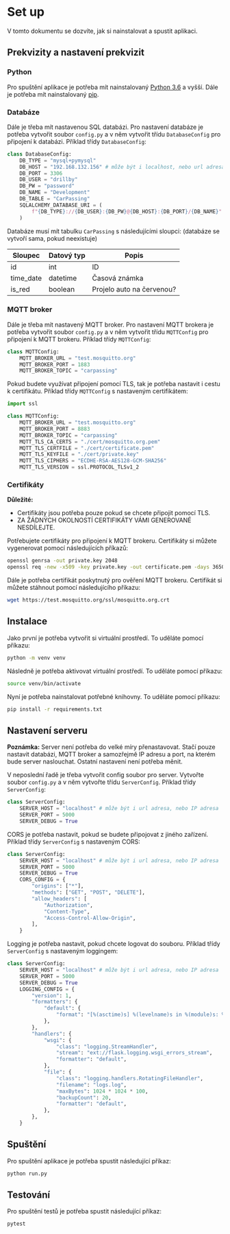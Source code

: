 # Set up

V tomto dokumentu se dozvíte, jak si nainstalovat a spustit aplikaci.

## Prekvizity a nastavení prekvizit

### Python

Pro spuštění aplikace je potřeba mít nainstalovaný [Python 3.6](http://python.org) a vyšší. Dále je potřeba mít nainstalovaný [pip](https://pypi.org/project/pip/).

### Databáze

Dále je třeba mít nastavenou SQL databázi. Pro nastavení databáze je potřeba vytvořit soubor `config.py` a v něm vytvořit třídu `DatabaseConfig` pro připojení k databázi. Příklad třídy `DatabaseConfig`:

```python
class DatabaseConfig:
    DB_TYPE = "mysql+pymysql"
    DB_HOST = "192.168.132.156" # může být i localhost, nebo url adresa
    DB_PORT = 3306
    DB_USER = "drillby"
    DB_PW = "password"
    DB_NAME = "Development"
    DB_TABLE = "CarPassing"
    SQLALCHEMY_DATABASE_URI = (
        f"{DB_TYPE}://{DB_USER}:{DB_PW}@{DB_HOST}:{DB_PORT}/{DB_NAME}"
    )
```

Databáze musí mít tabulku `CarPassing` s následujícími sloupci:
(databáze se vytvoří sama, pokud neexistuje)

| Sloupec   | Datový typ | Popis                     |
| --------- | ---------- | ------------------------- |
| id        | int        | ID                        |
| time_date | datetime   | Časová známka             |
| is_red    | boolean    | Projelo auto na červenou? |

### MQTT broker

Dále je třeba mít nastavený MQTT broker. Pro nastavení MQTT brokera je potřeba vytvořit soubor `config.py` a v něm vytvořit třídu `MQTTConfig` pro připojení k MQTT brokeru. Příklad třídy `MQTTConfig`:

```python
class MQTTConfig:
    MQTT_BROKER_URL = "test.mosquitto.org"
    MQTT_BROKER_PORT = 1883
    MQTT_BROKER_TOPIC = "carpassing"
```

Pokud budete využívat připojení pomocí TLS, tak je potřeba nastavit i cestu k certifikátu. Příklad třídy `MQTTConfig` s nastaveným certifikátem:

```python
import ssl

class MQTTConfig:
    MQTT_BROKER_URL = "test.mosquitto.org"
    MQTT_BROKER_PORT = 8883
    MQTT_BROKER_TOPIC = "carpassing"
    MQTT_TLS_CA_CERTS = "./cert/mosquitto.org.pem"
    MQTT_TLS_CERTFILE = "./cert/certificate.pem"
    MQTT_TLS_KEYFILE = "./cert/private.key"
    MQTT_TLS_CIPHERS = "ECDHE-RSA-AES128-GCM-SHA256"
    MQTT_TLS_VERSION = ssl.PROTOCOL_TLSv1_2
```

### Certifikáty

**Důležité:**

- Certifikáty jsou potřeba pouze pokud se chcete připojit pomocí TLS.
- ZA ŽÁDNÝCH OKOLNOSTÍ CERTIFIKÁTY VÁMI GENEROVANÉ NESDÍLEJTE.

Potřebujete certifikáty pro připojení k MQTT brokeru. Certifikáty si můžete vygenerovat pomocí následujících příkazů:

```bash
openssl genrsa -out private.key 2048
openssl req -new -x509 -key private.key -out certificate.pem -days 3650
```

Dále je potřeba certifikát poskytnutý pro ověření MQTT brokeru. Certifikát si můžete stáhnout pomocí následujícího příkazu:

```bash
wget https://test.mosquitto.org/ssl/mosquitto.org.crt
```

## Instalace

Jako první je potřeba vytvořit si virtuální prostředí. To uděláte pomocí příkazu:

```bash
python -m venv venv
```

Následně je potřeba aktivovat virtuální prostředí. To uděláte pomocí příkazu:

```bash
source venv/bin/activate
```

Nyní je potřeba nainstalovat potřebné knihovny. To uděláte pomocí příkazu:

```bash
pip install -r requirements.txt
```

## Nastavení serveru

**Poznámka:** Server není potřeba do velké míry přenastavovat. Stačí pouze nastavit databázi, MQTT broker a samozřejmě IP adresu a port, na kterém bude server naslouchat. Ostatní nastavení není potřeba měnit.

V neposlední řadě je třeba vytvořit config soubor pro server. Vytvořte soubor `config.py` a v něm vytvořte třídu `ServerConfig`. Příklad třídy `ServerConfig`:

```python
class ServerConfig:
    SERVER_HOST = "localhost" # může být i url adresa, nebo IP adresa
    SERVER_PORT = 5000
    SERVER_DEBUG = True
```

CORS je potřeba nastavit, pokud se budete připojovat z jiného zařízení. Příklad třídy `ServerConfig` s nastaveným CORS:

```python
class ServerConfig:
    SERVER_HOST = "localhost" # může být i url adresa, nebo IP adresa
    SERVER_PORT = 5000
    SERVER_DEBUG = True
    CORS_CONFIG = {
        "origins": ["*"],
        "methods": ["GET", "POST", "DELETE"],
        "allow_headers": [
            "Authorization",
            "Content-Type",
            "Access-Control-Allow-Origin",
        ],
    }
```

Logging je potřeba nastavit, pokud chcete logovat do souboru. Příklad třídy `ServerConfig` s nastaveným loggingem:

```python
class ServerConfig:
    SERVER_HOST = "localhost" # může být i url adresa, nebo IP adresa
    SERVER_PORT = 5000
    SERVER_DEBUG = True
    LOGGING_CONFIG = {
        "version": 1,
        "formatters": {
            "default": {
                "format": "[%(asctime)s] %(levelname)s in %(module)s: %(message)s",
            },
        },
        "handlers": {
            "wsgi": {
                "class": "logging.StreamHandler",
                "stream": "ext://flask.logging.wsgi_errors_stream",
                "formatter": "default",
            },
            "file": {
                "class": "logging.handlers.RotatingFileHandler",
                "filename": "logs.log",
                "maxBytes": 1024 * 1024 * 100,
                "backupCount": 20,
                "formatter": "default",
            },
        },
    }
```

## Spuštění

Pro spuštění aplikace je potřeba spustit následující příkaz:

```bash
python run.py
```

## Testování

Pro spuštění testů je potřeba spustit následující příkaz:

```bash
pytest
```
